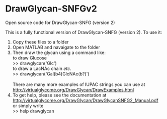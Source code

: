 # DrawGlycan-SNFGv2
Open source code for DrawGlycan-SNFG (version 2)

This is a fully functional version of DrawGlycan-SNFG (version 2). To use it:
1. Copy these files to a folder
2. Open MATLAB and navaigate to the folder
3. Then draw the glycan using a command like:<br/>
to draw Glucose<br/>
     \>> drawglycan('Glc')            <br/>
to draw a LacNAc chain *etc*.<br/>
    \>> drawglycan('Gal(b4)GlcNAc(b?)')<br/>  
  There are many more examples of IUPAC strings you can use at http://virtualglycome.org/DrawGlycan/DrawExamples.html
 4. To get help, please see the documentation at http://virtualglycome.org/DrawGlycan/DrawGlycanSNFG2_Manual.pdf
   or simply write <br/>
    \>> help drawglycan

